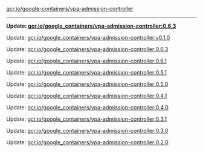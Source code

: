 [gcr.io/google-containers/vpa-admission-controller](https://hub.docker.com/r/cruse/vpa-admission-controller/tags/) 

----
**Update: [gcr.io/google_containers/vpa-admission-controller:0.6.3](https://hub.docker.com/r/cruse/vpa-admission-controller/tags/)**

Update: [gcr.io/google_containers/vpa-admission-controller:v0.1.0](https://hub.docker.com/r/cruse/vpa-admission-controller/tags/)

Update: [gcr.io/google_containers/vpa-admission-controller:0.6.3](https://hub.docker.com/r/cruse/vpa-admission-controller/tags/)

Update: [gcr.io/google_containers/vpa-admission-controller:0.6.1](https://hub.docker.com/r/cruse/vpa-admission-controller/tags/)

Update: [gcr.io/google_containers/vpa-admission-controller:0.5.1](https://hub.docker.com/r/cruse/vpa-admission-controller/tags/)

Update: [gcr.io/google_containers/vpa-admission-controller:0.5.0](https://hub.docker.com/r/cruse/vpa-admission-controller/tags/)

Update: [gcr.io/google_containers/vpa-admission-controller:0.4.1](https://hub.docker.com/r/cruse/vpa-admission-controller/tags/)

Update: [gcr.io/google_containers/vpa-admission-controller:0.4.0](https://hub.docker.com/r/cruse/vpa-admission-controller/tags/)

Update: [gcr.io/google_containers/vpa-admission-controller:0.3.1](https://hub.docker.com/r/cruse/vpa-admission-controller/tags/)

Update: [gcr.io/google_containers/vpa-admission-controller:0.3.0](https://hub.docker.com/r/cruse/vpa-admission-controller/tags/)

Update: [gcr.io/google_containers/vpa-admission-controller:0.2.0](https://hub.docker.com/r/cruse/vpa-admission-controller/tags/)

